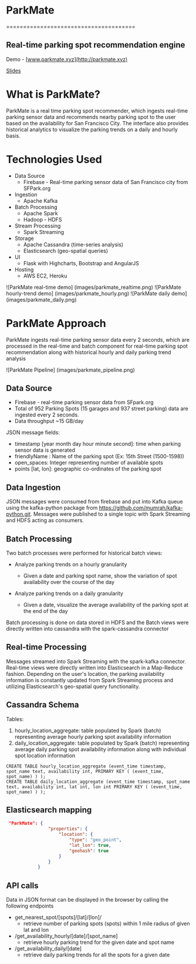 # ParkMate
======================================

## Real-time parking spot recommendation engine
Demo - [www.parkmate.xyz](http://parkmate.xyz)


[Slides](http://www.slideshare.net/suhashm/parkme-real-time-parking-spot-recommender)

# What is ParkMate? 

ParkMate is a real time parking spot recommender, which ingests real-time parking sensor data and recommends nearby parking spot to the user based on the availability for San Francisco City. The interface also provides historical analytics to visualize the parking trends on a daily and hourly basis. 

# Technologies Used
 - Data Source
	 - Firebase - Real-time parking sensor data of San Francisco city from SFPark.org
 - Ingestion
	 - Apache Kafka
 - Batch Processing
	 - Apache Spark
	 - Hadoop - HDFS
 - Stream Processing
	 - Spark Streaming
 - Storage
	 - Apache Cassandra (time-series analysis)
	 - Elasticsearch (geo-spatial queries)
 - UI
	 - Flask with Highcharts, Bootstrap and AngularJS
 - Hosting
     - AWS EC2, Heroku


![ParkMate real-time demo] (images/parkmate_realtime.png)
![ParkMate hourly-trend demo] (images/parkmate_hourly.png)
![ParkMate daily demo] (images/parkmate_daily.png)

# ParkMate Approach
ParkMate ingests real-time parking sensor data every 2 seconds, which are processed in the real-time and batch component for real-time parking spot recommendation along with historical hourly and daily parking trend analysis

![ParkMate Pipeline] (images/parkmate_pipeline.png)

## Data Source

 - Firebase - real-time parking sensor data from SFpark.org
 - Total of 952 Parking Spots (15 garages and 937 street parking) data are ingested every 2 seconds.
 - Data throughput ~15 GB/day

JSON message fields:

 - timestamp [year month day hour minute second]: time when parking sensor data is generated
 - friendlyName : Name of the parking spot (Ex: 15th Street (1500-1598))
 - open_spaces: Integer representing number of available spots
 -  points [lat, lon]: geographic co-ordinates of the parking spot

## Data Ingestion
JSON messages were consumed from firebase and put into Kafka queue  using the kafka-python package from https://github.com/mumrah/kafka-python.git. Messages were published to a single topic with Spark Streaming and HDFS acting as consumers. 

## Batch Processing
Two batch processes were performed for historical batch views:

 - Analyze parking trends on a hourly granularity
	
	 - Given a date and parking spot name, show the variation of spot availability over the course of the day
 - Analyze parking trends on a daily granularity
	 - Given a date, visualize the average availability of the parking spot at the end of the day

Batch processing is done on data stored in HDFS and the Batch views were directly written into cassandra with the spark-cassandra connector

## Real-time Processing
Messages streamed into Spark Streaming with the spark-kafka connector.
Real-time views were directly written into Elasticsearch in a Map-Reduce fashion.
Depending on the user's location, the parking availability information is constantly updated from Spark Streaming process and utilizing Elasticsearch's geo-spatial query functionality.

## Cassandra Schema
Tables:

1. hourly_location_aggregate: table populated by Spark (batch) representing average hourly parking spot availability information
2. daily_location_aggregate: table populated by Spark (batch) representing average daily parking spot availability information along with individual spot location information
```
CREATE TABLE hourly_location_aggregate (event_time timestamp, spot_name text, availability int, PRIMARY KEY ( (event_time, spot_name) ) );
CREATE TABLE daily_location_aggregate (event_time timestamp, spot_name text, availability int, lat int, lon int PRIMARY KEY ( (event_time, spot_name) ) );
```
## Elasticsearch mapping
``` json
 "ParkMate": {
                "properties": {
                    "location": {
                        "type": "geo_point",
                        "lat_lon": true,
                        "geohash": true
                    }
                }
            }

```
## API calls
Data in JSON format can be displayed in the browser by calling the following endpoints

- get_nearest_spot/[spots]/[lat]/[lon]/
  - retrieve number of parking spots (spots) within 1 mile radius of given lat and lon
- /get_availability_hourly/[date]/[spot_name]
  - retrieve hourly parking trend for the given date and spot name
- /get_availability_daily/[date]
  - retrieve daily parking trends for all the spots for a given date
